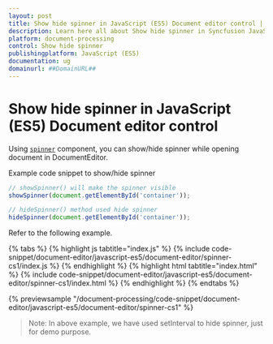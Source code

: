 ```yaml
---
layout: post
title: Show hide spinner in JavaScript (ES5) Document editor control | Syncfusion
description: Learn here all about Show hide spinner in Syncfusion JavaScript (ES5) Document editor control of Syncfusion Essential JS 2 and more.
platform: document-processing
control: Show hide spinner 
publishingplatform: JavaScript (ES5)
documentation: ug
domainurl: ##DomainURL##
---
```


# Show hide spinner in JavaScript (ES5) Document editor control

Using [`spinner`](https://ej2.syncfusion.com/documentation/spinner/getting-started#create-the-spinner-globally) component, you can show/hide spinner while opening document in DocumentEditor.

Example code snippet to show/hide spinner

```ts
// showSpinner() will make the spinner visible
showSpinner(document.getElementById('container'));

// hideSpinner() method used hide spinner
hideSpinner(document.getElementById('container'));
```

Refer to the following example.

{% tabs %}
{% highlight js tabtitle="index.js" %}
{% include code-snippet/document-editor/javascript-es5/document-editor/spinner-cs1/index.js %}
{% endhighlight %}
{% highlight html tabtitle="index.html" %}
{% include code-snippet/document-editor/javascript-es5/document-editor/spinner-cs1/index.html %}
{% endhighlight %}
{% endtabs %}

{% previewsample "/document-processing/code-snippet/document-editor/javascript-es5/document-editor/spinner-cs1" %}

>Note: In above example, we have used setInterval to hide spinner, just for demo purpose.
